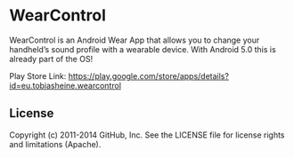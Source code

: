 # WearControl

WearControl is an Android Wear App that allows you to change your handheld’s sound profile with a wearable device. With Android 5.0 this is already part of the OS!

Play Store Link: https://play.google.com/store/apps/details?id=eu.tobiasheine.wearcontrol

## License

Copyright (c) 2011-2014 GitHub, Inc. See the LICENSE file for license rights and
limitations (Apache).

